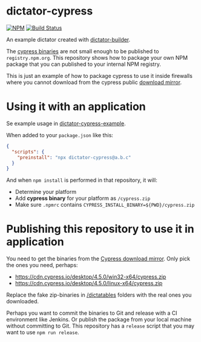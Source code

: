 # dictator-cypress

[![NPM](https://img.shields.io/npm/v/dictator-cypress.svg?style=flat-square)](https://www.npmjs.com/package/dictator-cypress)
[![Build Status](https://travis-ci.org/tomasbjerre/dictator-cypress.svg?branch=master)](https://travis-ci.org/tomasbjerre/dictator-cypress)

An example dictator created with [dictator-builder](https://github.com/tomasbjerre/dictator-builder).

The [cypress binaries](https://download.cypress.io/desktop.json) are not small enough to be published to `registry.npm.org`. This repository shows how to package your own NPM package that you can published to your internal NPM registry.

This is just an example of how to package cypress to use it inside firewalls where you cannot download from the cypress public [download mirror](https://docs.cypress.io/guides/getting-started/installing-cypress.html).

# Using it with an application

Se example usage in [dictator-cypress-example](https://github.com/tomasbjerre/dictator-cypress-example).

When added to your `package.json` like this:

```json
{
  "scripts": {
    "preinstall": "npx dictator-cypress@a.b.c"
  }
}
```

And when `npm install` is performed in that repository, it will:

- Determine your platform
- Add **cypress binary** for your platform as `/cypress.zip`
- Make sure `.npmrc` contains `CYPRESS_INSTALL_BINARY=${PWD}/cypress.zip`

# Publishing this repository to use it in application

You need to get the binaries from the [Cypress download mirror](https://docs.cypress.io/guides/getting-started/installing-cypress.html). Only pick the ones you need, perhaps:

- https://cdn.cypress.io/desktop/4.5.0/win32-x64/cypress.zip
- https://cdn.cypress.io/desktop/4.5.0/linux-x64/cypress.zip

Replace the fake zip-binaries in [/dictatables](/dictatables) folders with the real ones you downloaded.

Perhaps you want to commit the binaries to Git and release with a CI environment like Jenkins. Or publish the package from your local machine without committing to Git. This repository has a `release` script that you may want to use `npm run release`.

